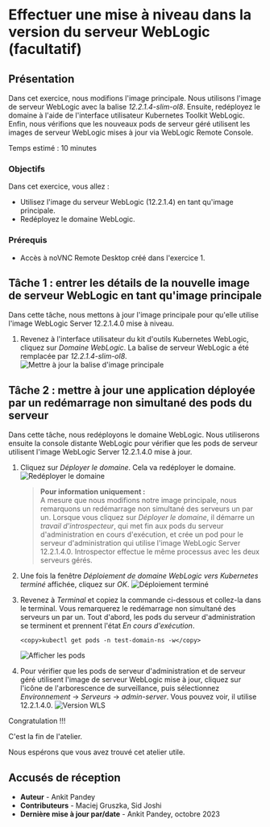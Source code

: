 # Effectuer une mise à niveau dans la version du serveur WebLogic (facultatif)

## Présentation

Dans cet exercice, nous modifions l'image principale. Nous utilisons l'image de serveur WebLogic avec la balise _12.2.1.4-slim-ol8_. Ensuite, redéployez le domaine à l'aide de l'interface utilisateur Kubernetes Toolkit WebLogic. Enfin, nous vérifions que les nouveaux pods de serveur géré utilisent les images de serveur WebLogic mises à jour via WebLogic Remote Console.

Temps estimé : 10 minutes

### Objectifs

Dans cet exercice, vous allez :

*   Utilisez l'image du serveur WebLogic (12.2.1.4) en tant qu'image principale.
*   Redéployez le domaine WebLogic.

### Prérequis

*   Accès à noVNC Remote Desktop créé dans l'exercice 1.

## Tâche 1 : entrer les détails de la nouvelle image de serveur WebLogic en tant qu'image principale

Dans cette tâche, nous mettons à jour l'image principale pour qu'elle utilise l'image WebLogic Server 12.2.1.4.0 mise à niveau.

1.  Revenez à l'interface utilisateur du kit d'outils Kubernetes WebLogic, cliquez sur _Domaine WebLogic_. La balise de serveur WebLogic a été remplacée par _12.2.1.4-slim-ol8_. ![Mettre à jour la balise d'image principale](images/update-primary-image-tag.png)

## Tâche 2 : mettre à jour une application déployée par un redémarrage non simultané des pods du serveur

Dans cette tâche, nous redéployons le domaine WebLogic. Nous utiliserons ensuite la console distante WebLogic pour vérifier que les pods de serveur utilisent l'image WebLogic Server 12.2.1.4.0 mise à jour.

1.  Cliquez sur _Déployer le domaine_. Cela va redéployer le domaine. ![Redéployer le domaine](images/redeploy-domain.png)
    
    > **Pour information uniquement :**  
    > A mesure que nous modifions notre image principale, nous remarquons un redémarrage non simultané des serveurs un par un. Lorsque vous cliquez sur _Déployer le domaine_, il démarre un _travail d'introspecteur_, qui met fin aux pods du serveur d'administration en cours d'exécution, et crée un pod pour le serveur d'administration qui utilise l'image WebLogic Server 12.2.1.4.0. Introspector effectue le même processus avec les deux serveurs gérés.
    
2.  Une fois la fenêtre _Déploiement de domaine WebLogic vers Kubernetes terminé_ affichée, cliquez sur _OK_. ![Déploiement terminé](images/deployment-complete.png)
    
3.  Revenez à _Terminal_ et copiez la commande ci-dessous et collez-la dans le terminal. Vous remarquerez le redémarrage non simultané des serveurs un par un. Tout d'abord, les pods du serveur d'administration se terminent et prennent l'état _En cours d'exécution_.
    
        <copy>kubectl get pods -n test-domain-ns -w</copy>
        
    
    ![Afficher les pods](images/view-pods.png)
    
4.  Pour vérifier que les pods de serveur d'administration et de serveur géré utilisent l'image de serveur WebLogic mise à jour, cliquez sur l'icône de l'arborescence de surveillance, puis sélectionnez _Environnement_ -> _Serveurs_ -> _admin-server_. Vous pouvez voir, il utilise 12.2.1.4.0. ![Version WLS](images/wls-version.png)
    

Congratulation !!!

C'est la fin de l'atelier.

Nous espérons que vous avez trouvé cet atelier utile.

## Accusés de réception

*   **Auteur** - Ankit Pandey
*   **Contributeurs** - Maciej Gruszka, Sid Joshi
*   **Dernière mise à jour par/date** - Ankit Pandey, octobre 2023